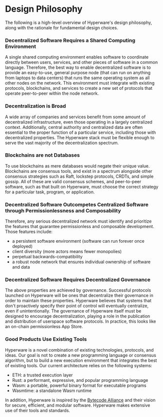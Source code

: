 # Design Philosophy

The following is a high-level overview of Hyperware's design philosophy, along with the rationale for fundamental design choices.

### Decentralized Software Requires a Shared Computing Environment

A single shared computing environment enables software to coordinate directly between users, services, and other pieces of software in a common language.
Therefore, the best way to enable decentralized software is to provide an easy-to-use, general purpose node (that can run on anything from laptops to data centers) that runs the same operating system as all other nodes on the network.
This environment must integrate with existing protocols, blockchains, and services to create a new set of protocols that operate peer-to-peer within the node network.

### Decentralization is Broad

A wide array of companies and services benefit from some amount of decentralized infrastructure, even those operating in a largely centralized context.
Additionally, central authority and centralized data are often essential to the proper function of a particular service, including those with decentralized properties.
The Hyperware stack must be flexible enough to serve the vast majority of the decentralization spectrum.

### Blockchains are not Databases

To use blockchains as mere databases would negate their unique value.
Blockchains are consensus tools, and exist in a spectrum alongside other consensus strategies such as Raft, lockstep protocols, CRDTs, and simple gossip.
All of these are valid consensus schemes, and peer-to-peer software, such as that built on Hyperware, must choose the correct strategy for a particular task, program, or application.

### Decentralized Software Outcompetes Centralized Software through Permissionlessness and Composability

Therefore, any serious decentralized network must identify and prioritize the features that guarantee permissionless and composable development.
Those features include:

- a persistent software environment (software can run forever once deployed)
- client diversity (more actors means fewer monopolies)
- perpetual backwards-compatibility
- a robust node network that ensures individual ownership of software and data

### Decentralized Software Requires Decentralized Governance

The above properties are achieved by governance.
Successful protocols launched on Hyperware will be ones that decentralize their governance in order to maintain these properties.
Hyperware believes that systems that don't proactively specify their point of control will eventually centralize, even if unintentionally.
The governance of Hyperware itself must be designed to encourage decentralization, playing a role in the publication and distribution of userspace software protocols.
In practice, this looks like an on-chain permissionless App Store.

### Good Products Use Existing Tools

Hyperware is a novel combination of existing technologies, protocols, and ideas.
Our goal is not to create a new programming language or consensus algorithm, but to build a new execution environment that integrates the best of existing tools.
Our current architecture relies on the following systems:

- ETH: a trusted execution layer
- Rust: a performant, expressive, and popular programming language
- Wasm: a portable, powerful binary format for executable programs
- Wasmtime: a standalone Wasm runtime

In addition, Hyperware is inspired by the [Bytecode Alliance](https://bytecodealliance.org/) and their vision for secure, efficient, and modular software.
Hyperware makes extensive use of their tools and standards.
